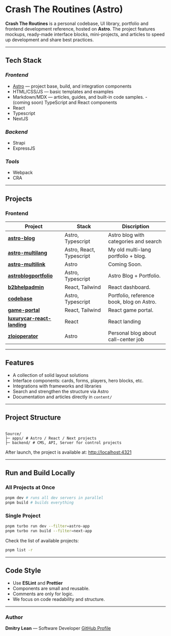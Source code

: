 # Crash The Routines (Astro)

**Crash The Routines** is a personal codebase, UI library, portfolio and frontend development reference, hosted on **Astro**.
The project features mockups, ready-made interface blocks, mini-projects, and articles to speed up development and share best practices.

---

## Tech Stack

### _Frontend_

- [Astro](https://astro.build/) — project base, build, and integration components
- HTML/CSS/JS — basic templates and examples
- Markdown/MDX — articles, guides, and built-in code samples. - (coming soon) TypeScript and React components
- React
- Typescript
- NextJS

### _Backend_

- Strapi
- ExpressJS

### _Tools_

- Webpack
- CRA

---

## Projects

### Frontend

| Project                                                                | Stack                    | Discription                               |
| ---------------------------------------------------------------------- | ------------------------ | ----------------------------------------- |
| [**astro-blog**](https://astro-blog01.netlify.app/)                    | Astro, Typescript        | Astro blog with categories and search     |
| [**astro-multilang**](https://astro-multilang.netlify.app)             | Astro, React, Typescript | My old multi-lang portfolio + blog.       |
| [**astro-multilink**](https://github.com/username/api-server)          | Astro                    | Coming Soon.                              |
| [**astroblogportfolio**](https://astroblogportfolio.netlify.app/)      | Astro, Typescript        | Astro Blog + Portfolio.                   |
| [**b2bhelpadmin**](https://reactb2badmin.netlify.app/)                 | React, Tailwind          | React dashboard.                          |
| [**codebase**](https://www.crashtheroutine.site/)                      | Astro, Typescript        | Portfolio, reference book, blog on Astro. |
| [**game-portal**](https://game-portal-react.netlify.app/)              | React, Tailwind          | React game portal.                        |
| [**luxurycar-react-landing**](https://luxury-car-landing.netlify.app/) | React                    | React landing                             |
| [**zloioperator**](https://zloioperator.netlify.app/)                  | Astro                    | Personal blog about call-center job       |

---

## Features

- A collection of solid layout solutions
- Interface components: cards, forms, players, hero blocks, etc.
- Integrations with frameworks and libraries
- Search and strengthen the structure via Astro
- Documentation and articles directly in `content/`

---

## Project Structure

```

Source/
├─ apps/ # Astro / React / Next projects
├─ backend/ # CMS, API, Server for control projects

```

After launch, the project is available at:
[http://localhost:4321](http://localhost:4321)

---

## Run and Build Locally

### All Projects at Once

```bash
pnpm dev # runs all dev servers in parallel
pnpm build # builds everything
```

### Single Project

```bash
pnpm turbo run dev --filter=astro-app
pnpm turbo run build --filter=next-app
```

Check the list of available projects:

```bash
pnpm list -r
```

---

## Code Style

- Use **ESLint** and **Prettier**
- Components are small and reusable.
- Comments are only for logic.
- We focus on code readability and structure.

---

### Author

**Dmitry Lean** — Software Developer
[GitHub Profile](https://github.com/dmitrylean)
